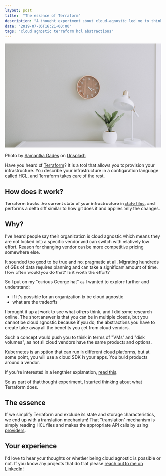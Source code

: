 ```yaml
---
layout: post
title:  "The essence of Terraform"
description: "A thought experiment about cloud-agnostic led me to think about what Terraform really does"
date: "2019-07-06T16:21+00:00"
tags: "cloud agnostic terraform hcl abstractions"
---
```


![The essence of Terraform](/assets/images/posts/the-essence-of-terraform.jpg "The essence of Terraform")

Photo by [Samantha Gades](https://unsplash.com/@srosinger3997?utm_source=unsplash&utm_medium=referral&utm_content=creditCopyText) on [Unsplash](https://unsplash.com/search/photos/perfect?utm_source=unsplash&utm_medium=referral&utm_content=creditCopyText)

Have you heard of [Terraform](https://www.terraform.io/)? It is a tool that allows you to provision your infrastructure. You describe your infrastructure in a configuration language called [HCL](https://www.terraform.io/docs/configuration/syntax.html), and Terraform takes care of the rest.

## How does it work?

Terraform tracks the current state of your infrastructure in [state files](https://www.terraform.io/docs/state/index.html), and performs a delta diff similar to how git does it and applies only the changes.

## Why?

I've heard people say their organization is cloud agnostic which  means they are not locked into a specific vendor and can switch with relatively low effort. Reason for changing vendor can be more competitive pricing somewhere else.

It sounded too good to be true and not pragmatic at all. Migrating hundreds of GBs of data requires planning and can take a significant amount of time. How often would you do that? Is it worth the effort?

So I put on my "curious George hat" as I wanted to explore further and understand:

* if it's possible for an organization to be cloud agnostic
* what are the tradeoffs

I brought it up at work to see what others think, and I did some research online. The short answer is that you can be in multiple clouds, but you cannot be cloud agnostic because if you do, the abstractions you have to create take away all the benefits you get from cloud vendors.

Such a concept would push you to think in terms of "VMs" and "disk volumes", as not all cloud vendors have the same products and options.

Kubernetes is an option that can run in different cloud platforms, but at some point, you will use a cloud SDK in your apps. You build products around a vendor.

If you're interested in a lengthier explanation, [read this](https://www.finextra.com/blogposting/16840/cloud-native-vs-cloud-agnostic-what-conundrum-behind-the-hype).

So as part of that thought experiment, I started thinking about what Terraform does.

## The essence

If we simplify Terraform and exclude its state and storage characteristics, we end up with a translation mechanism! That "translation" mechanism is simply reading HCL files and makes the appropriate API calls by using [providers](https://www.terraform.io/docs/configuration/providers.html).

## Your experience

I'd love to hear your thoughts or whether being cloud agnostic is possible or not. If you know any projects that do that please [reach out to me on LinkedIn](https://www.linkedin.com/in/george-g-279883115/)!
